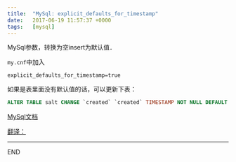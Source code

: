 ```yaml
---
title:  "MySql: explicit_defaults_for_timestamp"
date:   2017-06-19 11:57:37 +0000
tags:   [mysql]
---
```

MySql参数，转换为空insert为默认值．

`my.cnf`中加入

```shell
explicit_defaults_for_timestamp=true
```

如果是表里面没有默认值的话，可以更新下表：
 
```sql
ALTER TABLE salt CHANGE `created` `created` TIMESTAMP NOT NULL DEFAULT CURRENT_TIMESTAMP;
```

[MySql文档](https://dev.mysql.com/doc/refman/5.7/en/server-system-variables.html#sysvar_explicit_defaults_for_timestamp)

[翻译：](http://www.tuicool.com/articles/fiE7V3)

---
END
